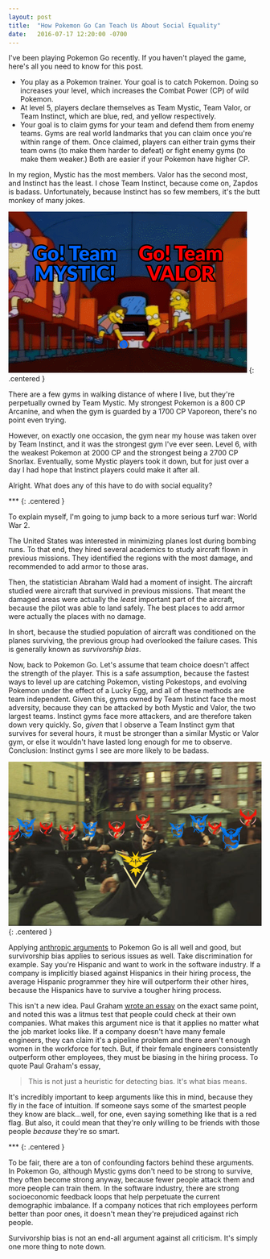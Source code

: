 ```yaml
---
layout: post
title:  "How Pokemon Go Can Teach Us About Social Equality"
date:   2016-07-17 12:20:00 -0700
---
```


I've been playing Pokemon Go recently. If you haven't played the game, here's
all you need to know for this post.

* You play as a Pokemon trainer. Your goal is to catch Pokemon. Doing so
increases your level, which increases the Combat Power (CP) of wild Pokemon.
* At level 5, players declare themselves as Team Mystic, Team Valor, or
Team Instinct, which are blue, red, and yellow respectively.
* Your goal is to claim gyms for your team and defend them from enemy
teams. Gyms are real world landmarks that you can claim once you're within
range of them. Once claimed, players can either train gyms their team owns
(to make them harder to defeat) or fight enemy gyms (to make them weaker.)
Both are easier if your Pokemon have higher CP.

In my region, Mystic has the most members. Valor has the second most, and
Instinct has the least. I chose Team Instinct, because come on,
Zapdos is badass.
Unfortunately, because Instinct has so few members, it's the butt monkey
of many jokes.

![Animated Team Instinct meme](/public/pokemon-go-equality/instinct.gif)
{: .centered }

There are a few gyms in walking distance of where I live, but they're
perpetually owned by Team Mystic. My strongest Pokemon is a 800 CP Arcanine,
and when the gym is guarded by a 1700 CP Vaporeon, there's no point even trying.

However, on exactly one occasion, the gym near my house was taken over by
Team Instinct, and it was the strongest gym I've ever seen.
Level 6, with the weakest Pokemon at 2000 CP and the strongest
being a 2700 CP Snorlax. Eventually, some Mystic players took it down, but
for just over a day I had hope that Instinct players could make it after all.

Alright. What does any of this have to do with social equality?

\*\*\*
{: .centered }

To explain myself, I'm going to jump back to a more serious turf
war: World War 2.

The United States was interested in minimizing planes lost during bombing
runs. To that end, they hired several academics to study aircraft flown
in previous missions. They identified the regions with the most damage,
and recommended to add armor to those aras.

Then, the statistician Abraham Wald had a moment of insight.
The aircraft studied were aircraft that survived in previous missions.
That meant the damaged areas were actually the *least* important
part of the aircraft, because the pilot was able to land safely.
The best places to add armor were actually the places with no damage.

In short, because the studied population of aircraft
was conditioned on the planes surviving, the previous group had
overlooked the failure cases. This is generally known as *survivorship bias*.

Now, back to Pokemon Go. Let's assume that team choice doesn't affect the
strength of the player. This is a safe assumption, because the fastest
ways to level up are catching Pokemon, visting Pokestops, and evolving
Pokemon under the effect of a Lucky Egg, and all of these methods are
team independent. Given this, gyms owned by Team Instinct face the most
adversity, because they can be attacked by both Mystic and Valor, the two
largest teams. Instinct gyms face more attackers, and are therefore
taken down very quickly. So, *given* that I observe a Team Instinct gym
that survives for several hours, it must be stronger than a similar Mystic
or Valor gym, or else it wouldn't have lasted long enough for me to observe.
Conclusion: Instinct gyms I see are more likely to be badass.

![Team Instinct banner](/public/pokemon-go-equality/instinctfight.jpg)
{: .centered }

Applying [anthropic arguments](Phttps://en.wikipedia.org/wiki/Anthropic_principle)
to Pokemon Go is all well and good, but survivorship bias applies to serious
issues as well. Take discrimination for example. Say you're Hispanic and
want to work in the software industry. If a company is implicitly biased
against Hispanics in their hiring process, the average Hispanic programmer they
hire will outperform their other hires, because the Hispanics have to survive
a tougher hiring process.

This isn't a new idea. Paul Graham [wrote an essay](http://www.paulgraham.com/bias.html)
on the exact same point, and noted this was a litmus test that people could
check at their own companies.
What makes this argument nice is that it applies no matter what the job
market looks like. If a company doesn't have many female engineers, they can
claim it's a pipeline problem and there aren't enough women in the workforce
for tech.
But, if their female engineers consistently outperform other employees,
they must be biasing in the hiring process. To quote Paul Graham's essay,

> This is not just a heuristic for detecting bias. It's what bias means.

It's incredibly important to keep arguments like this in mind, because they
fly in the face of intuition. If someone says some of the smartest people
they know are black...well, for one, even saying something like that is a red
flag. But also, it could mean that they're only willing to be friends with
those people *because* they're so smart.

\*\*\*
{: .centered }

To be fair, there are a ton of confounding factors behind these arguments.
In Pokemon Go, although Mystic gyms don't need to be strong to survive, they
often become strong anyway, because fewer people attack them and more people can
train them. In the software industry, there are strong socioeconomic
feedback loops that help perpetuate the current demographic imbalance.
If a company notices that rich employees perform better than poor ones, it
doesn't mean they're prejudiced against rich people.

Survivorship bias is not an end-all argument against all criticism. It's simply
one more thing to note down.

